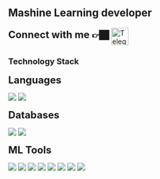 ## Mashine Learning developer

<div>
    <strong style = "font-size: 20px"> Connect with me 👉🏿 </strong> 
    <a href="https://t.me/Ruziymeow">
        <img align="center" alt="Telegram" width="35px" src="https://simpleicons.org/icons/telegram.svg">
    </a>
</div>

### Technology Stack

<strong style = "font-size: 20px">Languages </strong> 

![](https://img.shields.io/badge/cplusplus-%23231F20?logo=cplusplus)
![](https://img.shields.io/badge/python-%23231F20?logo=python&logoColor=%23FFFFFF)


<strong style = "font-size: 20px">Databases</strong> 

![](https://img.shields.io/badge/postgresql-%23231F20?logo=postgresql&logoColor=%23FFFFFF)
![](https://img.shields.io/badge/mysql-%23231F20?logo=mysql&logoColor=%23FFFFFF)



<strong style = "font-size: 20px">ML Tools</strong> 

![](https://img.shields.io/badge/tensorflow-%23231F20?logo=tensorflow&logoColor=%23FFFFFF)
![](https://img.shields.io/badge/scikitlearn-%23231F20?logo=scikitlearn&logoColor=%23FFFFFF)
![](https://img.shields.io/badge/pandas-%23231F20?logo=pandas&logoColor=%23FFFFFF)
![](https://img.shields.io/badge/opencv-%23231F20?logo=opencv&logoColor=%23FFFFFF)
![](https://img.shields.io/badge/onnx-%23231F20?logo=onnx&logoColor=%23FFFFFF)
![](https://img.shields.io/badge/-Docker-181717?style=flat&logo=docker&logoColor=white)
![](https://img.shields.io/badge/gitlab-%23231F20?logo=gitlab&logoColor=%23FFFFFF)
![](https://img.shields.io/badge/-GitHub-181717?style=flat&logo=github)

